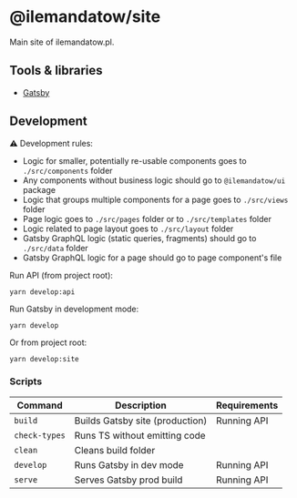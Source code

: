 # @ilemandatow/site

Main site of ilemandatow.pl.

## Tools & libraries

- [Gatsby][gatsby]

## Development

:warning: Development rules:

- Logic for smaller, potentially re-usable components goes to `./src/components` folder
- Any components without business logic should go to `@ilemandatow/ui` package
- Logic that groups multiple components for a page goes to `./src/views` folder
- Page logic goes to `./src/pages` folder or to `./src/templates` folder
- Logic related to page layout goes to `./src/layout` folder
- Gatsby GraphQL logic (static queries, fragments) should go to `./src/data` folder
- Gatsby GraphQL logic for a page should go to page component's file

Run API (from project root):

```
yarn develop:api
```

Run Gatsby in development mode:

```
yarn develop
```

Or from project root:

```
yarn develop:site
```

### Scripts

| Command       | Description                     | Requirements |
| ------------- | ------------------------------- | ------------ |
| `build`       | Builds Gatsby site (production) | Running API  |
| `check-types` | Runs TS without emitting code   |              |
| `clean`       | Cleans build folder             |              |
| `develop`     | Runs Gatsby in dev mode         | Running API  |
| `serve`       | Serves Gatsby prod build        | Running API  |

[gatsby]: https://www.gatsbyjs.com/
